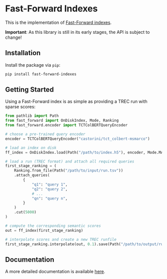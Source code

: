 # Fast-Forward Indexes

This is the implementation of [Fast-Forward indexes](https://dl.acm.org/doi/abs/10.1145/3485447.3511955).

**Important**: As this library is still in its early stages, the API is subject to change!

## Installation

Install the package via `pip`:

```bash
pip install fast-forward-indexes
```

## Getting Started

Using a Fast-Forward index is as simple as providing a TREC run with sparse scores:

```python
from pathlib import Path
from fast_forward import OnDiskIndex, Mode, Ranking
from fast_forward.encoder import TCTColBERTQueryEncoder

# choose a pre-trained query encoder
encoder = TCTColBERTQueryEncoder("castorini/tct_colbert-msmarco")

# load an index on disk
ff_index = OnDiskIndex.load(Path("/path/to/index.h5"), encoder, Mode.MAXP)

# load a run (TREC format) and attach all required queries
first_stage_ranking = (
    Ranking.from_file(Path("/path/to/input/run.tsv"))
    .attach_queries(
        {
            "q1": "query 1",
            "q2": "query 2",
            # ...
            "qn": "query n",
        }
    )
    .cut(5000)
)

# compute the corresponding semantic scores
out = ff_index(first_stage_ranking)

# interpolate scores and create a new TREC runfile
first_stage_ranking.interpolate(out, 0.1).save(Path("/path/to/output/run.tsv"))
```

## Documentation

A more detailed documentation is available [here](https://mrjleo.github.io/fast-forward-indexes/docs).
